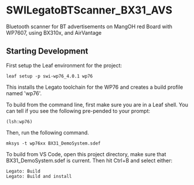 # SWILegatoBTScanner_BX31_AVS
Bluetooth scanner for BT advertisements on MangOH red Board with WP7607, using BX310x, and AirVantage


## Starting Development

First setup the Leaf environment for the project:

    leaf setup -p swi-wp76_4.0.1 wp76

This installs the Legato toolchain for the WP76 and creates a build profile named 'wp76'.

To build from the command line, first make sure you are in a Leaf shell.  You can tell if you see
the following pre-pended to your prompt:

    (lsh:wp76)

Then, run the following command.

    mksys -t wp76xx BX31_DemoSystem.sdef

To build from VS Code, open this project directory, make sure that BX31_DemoSystem.sdef is current.
Then hit Ctrl+B and select either:

    Legato: Build
    Legato: Build and install
